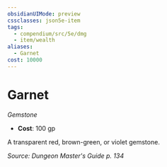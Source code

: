 ```yaml
---
obsidianUIMode: preview
cssclasses: json5e-item
tags:
  - compendium/src/5e/dmg
  - item/wealth
aliases:
  - Garnet
cost: 10000
---
```

# Garnet
*Gemstone*  

- **Cost**: 100 gp

A transparent red, brown-green, or violet gemstone.

*Source: Dungeon Master's Guide p. 134*
